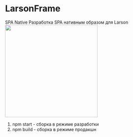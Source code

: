 # LarsonFrame
SPA Native
Разработка SPA нативным образом для Larson
<img src="https://larsonv.ru/mb/img/aboutBg3.jpg" style="width:300px"/>

1) npm start - сборка в режиме разработки
2) npm build - сборка в режиме продакшн


